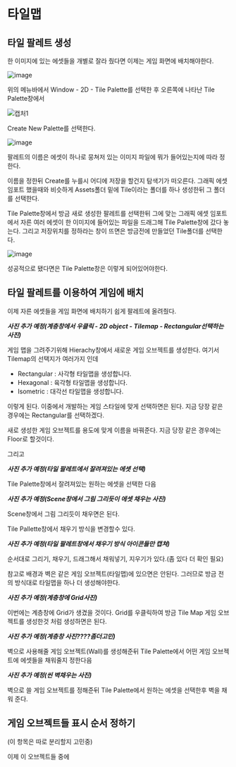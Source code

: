 # 타일맵

## 타일 팔레트 생성
한 이미지에 있는 에셋들을 개별로 잘라 줬다면 이제는 게임 화면에 배치해야한다.

![image](https://github.com/user-attachments/assets/73b6f935-befb-4d62-8d03-5089fdca06e8)

위의 메뉴바에서 Window - 2D - Tile Palette를 선택한 후 오른쪽에 나타난 Tile Palette창에서

![캡처1](https://github.com/user-attachments/assets/2b0b7d77-c72e-4d45-9901-c8644faf5838)

Create New Palette를 선택한다.

![image](https://github.com/user-attachments/assets/52817f7e-4bb1-44b9-89f7-90f686bdaa26)


팔레트의 이름은 에셋이 하나로 뭉쳐저 있는 이미지 파일에 뭐가 들어있는지에 따라 정한다.

이름을 정한뒤 Create를 누를시 어디에 저장을 할건지 탐색기가 떠오른다. 그래픽 에셋 임포트 했을때와 비슷하게 Assets폴더 밑에 Tile이라는 폴더를 하나 생성한뒤 그 폴더를 선택한다.

Tile Palette창에서 방금 새로 생성한 팔레트를 선택한뒤 그에 맞는 그래픽 에셋 임포트에서 자른 여러 에셋이 한 이미지에 들어있는 파일을 드래그해 Tile Palette창에 갔다 놓는다.
그리고 저장위치를 정하라는 창이 뜨면은 방금전에 만들었던 Tile폴더를 선택한다.

![image](https://github.com/user-attachments/assets/0bb34a5f-6d8a-4397-b7f4-896861413baa)

성공적으로 됐다면은 Tile Palette창은 이렇게 되어있어야한다.

## 타일 팔레트를 이용하여 게임에 배치
이제 자른 에셋들을 게임 화면에 배치하기 쉽게 팔레트에 올려줬다.

***사진 추가 예정(계층창에서 우클릭 - 2D object - Tilemap - Rectangular선택하는 사진)***

게임 맵을 그려주기위해 Hierachy창에서 새로운 게임 오브젝트를 생성한다. 여기서 Tilemap의 선택지가 여러가지 인데
* Rectangular : 사각형 타일맵을 생성합니다.
* Hexagonal : 육각형 타일맵을 생성합니다.
* Isometric : 대각선 타일맵을 생성합니다.

이렇게 된다. 이중에서 개발하는 게임 스타일에 맞게 선택하면은 된다. 지금 당장 같은 경우에는 Rectangular를 선택하겠다.

새로 생성한 게임 오브젝트를 용도에 맞게 이름을 바꿔준다. 지금 당장 같은 경우에는 Floor로 할것이다.

그리고

***사진 추가 예정(타일 팔레트에서 잘려져있는 에셋 선택)***

Tile Palette창에서 잘려져있는 원하는 에셋을 선택한 다음

***사진 추가 예정(Scene창에서 그림 그리듯이 에셋 채우는 사진)***

Scene창에서 그림 그리듯이 채우면은 된다.

Tile Pallette창에서 채우기 방식을 변경할수 있다.

***사진 추가 예정(타일 팔레트창에서 채우기 방식 아이콘들만 캡쳐)***

순서대로 그리기, 채우기, 드래그해서 채워넣기, 지우기가 있다.(좀 있다 더 확인 필요)

참고로 배경과 벽은 같은 게임 오브젝트(타일맵)에 있으면은 안된다. 그러므로 방금 전의 방식대로 타일맵을 하나 더 생성해야한다.

***사진 추가 예정(계층창에 Grid사진)***

이번에는 계층창에 Grid가 생겼을 것이다. Grid를 우클릭하여 방금 Tile Map 게임 오브젝트를 생성한것 처럼 생성하면은 된다.

***사진 추가 예정(계층창 사진????좀더고민)***

벽으로 사용해줄 게임 오브젝트(Wall)를 생성해준뒤 Tile Palette에서 어떤 게임 오브젝트에 에셋들을 채워줄지 정한다음

***사진 추가 예정(씬 벽채우는 사진)***

벽으로 쓸 게임 오브젝트를 정해준뒤 Tile Palette에서 원하는 에셋을 선택한후 벽을 채워 준다.
## 게임 오브젝트들 표시 순서 정하기

(이 항목은 따로 분리할지 고민중)

이제 이 오브젝트들 중에 








































